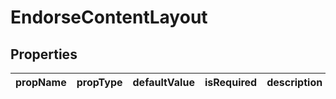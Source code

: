 # EndorseContentLayout


## Properties

| propName | propType | defaultValue | isRequired | description |
|----------|----------|--------------|------------|-------------|

